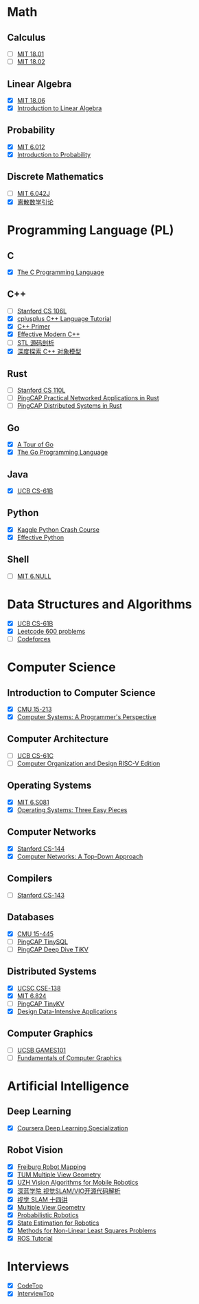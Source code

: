 # Math 

## Calculus
- [ ] [MIT 18.01](https://ocw.mit.edu/courses/mathematics/18-01-single-variable-calculus-fall-2006/)
- [ ] [MIT 18.02](https://ocw.mit.edu/courses/mathematics/18-02-multivariable-calculus-fall-2007/)

## Linear Algebra
- [x] [MIT 18.06](https://ocw.mit.edu/courses/mathematics/18-06-linear-algebra-spring-2010/)
- [x] [Introduction to Linear Algebra](https://math.mit.edu/~gs/linearalgebra/)

## Probability
- [x] [MIT 6.012](https://ocw.mit.edu/resources/res-6-012-introduction-to-probability-spring-2018/)
- [x] [Introduction to Probability](http://athenasc.com/probbook.html)

## Discrete Mathematics
- [ ] [MIT 6.042J](https://ocw.mit.edu/courses/electrical-engineering-and-computer-science/6-042j-mathematics-for-computer-science-fall-2010/)
- [x] [离散数学引论](https://book.douban.com/subject/1620641/)

# Programming Language (PL)

## C
- [x] [The C Programming Language](https://www.cs.princeton.edu/~bwk/cbook.html)

## C++ 
- [ ] [Stanford CS 106L](http://web.stanford.edu/class/cs106l/)
- [x] [cplusplus C++ Language Tutorial](https://www.cplusplus.com/doc/tutorial/)
- [x] [C++ Primer](https://www.oreilly.com/library/view/c-primer-fifth/9780133053043/)
- [x] [Effective Modern C++](https://www.oreilly.com/library/view/effective-modern-c/9781491908419/)
- [ ] [STL 源码剖析](https://book.douban.com/subject/1110934/)
- [x] [深度探索 C++ 对象模型](https://book.douban.com/subject/1091086/)

## Rust 
- [ ] [Stanford CS 110L](https://web.stanford.edu/class/cs110l/)
- [ ] [PingCAP Practical Networked Applications in Rust](https://github.com/pingcap/talent-plan/blob/master/courses/rust/README.md)
- [ ] [PingCAP Distributed Systems in Rust](https://github.com/pingcap/talent-plan/blob/master/courses/dss/README.md)

## Go 
- [x] [A Tour of Go](https://go.dev/tour/welcome/1)
- [x] [The Go Programming Language](https://www.gopl.io/)

## Java 
- [x] [UCB CS-61B](https://sp18.datastructur.es/)

## Python
- [x] [Kaggle Python Crash Course](https://www.kaggle.com/learn/python)
- [x] [Effective Python](https://effectivepython.com/)

## Shell
- [ ] [MIT 6.NULL](https://missing.csail.mit.edu/)

# Data Structures and Algorithms
- [x] [UCB CS-61B](https://sp18.datastructur.es/)
- [x] [Leetcode 600 problems](https://leetcode-cn.com/u/lzx071021/)
- [ ] [Codeforces](https://codeforces.com/)

# Computer Science

## Introduction to Computer Science
- [x] [CMU 15-213](https://www.cs.cmu.edu/afs/cs/academic/class/15213-f21/www/index.html)
- [x] [Computer Systems: A Programmer's Perspective](https://csapp.cs.cmu.edu/)

## Computer Architecture
- [ ] [UCB CS-61C](https://cs61c.org/sp22/)
- [ ] [Computer Organization and Design RISC-V Edition](https://www.elsevier.com/books/computer-organization-and-design-risc-v-edition/patterson/978-0-12-812275-4)

## Operating Systems
- [x] [MIT 6.S081](https://pdos.csail.mit.edu/6.S081/2020/)
- [x] [Operating Systems: Three Easy Pieces](https://pages.cs.wisc.edu/~remzi/OSTEP/)

## Computer Networks
- [x] [Stanford CS-144](https://cs144.github.io/)
- [x] [Computer Networks: A Top-Down Approach](http://gaia.cs.umass.edu/kurose_ross/index.php)

## Compilers
- [ ] [Stanford CS-143](https://web.stanford.edu/class/cs143/)

## Databases
- [x] [CMU 15-445](https://15445.courses.cs.cmu.edu/fall2021/)
- [ ] [PingCAP TinySQL](https://github.com/tidb-incubator/tinysql)
- [ ] [PingCAP Deep Dive TiKV](https://tikv.github.io/deep-dive-tikv/overview/introduction.html)

## Distributed Systems
- [x] [UCSC CSE-138](http://composition.al/CSE138-2020-03/)
- [x] [MIT 6.824](http://nil.csail.mit.edu/6.824/2021/)
- [ ] [PingCAP TinyKV](https://github.com/tidb-incubator/tinykv)
- [x] [Design Data-Intensive Applications](https://www.oreilly.com/library/view/designing-data-intensive-applications/9781491903063/)

## Computer Graphics
- [ ] [UCSB GAMES101](https://sites.cs.ucsb.edu/~lingqi/teaching/games101.html)
- [ ] [Fundamentals of Computer Graphics](https://www.routledge.com/Fundamentals-of-Computer-Graphics/Marschner-Shirley/p/book/9780367505035)

# Artificial Intelligence

## Deep Learning
- [x] [Coursera Deep Learning Specialization](https://www.coursera.org/specializations/deep-learning)

## Robot Vision
- [x] [Freiburg Robot Mapping](http://ais.informatik.uni-freiburg.de/teaching/ws13/mapping/)
- [x] [TUM Multiple View Geometry](https://vision.in.tum.de/teaching/online/mvg)
- [x] [UZH Vision Algorithms for Mobile Robotics](https://rpg.ifi.uzh.ch/teaching.html)
- [x] [深蓝学院 视觉SLAM/VIO开源代码解析](https://www.shenlanxueyuan.com/my/course/201)
- [x] [视觉 SLAM 十四讲](https://book.douban.com/subject/34782244/)
- [x] [Multiple View Geometry](https://www.robots.ox.ac.uk/~vgg/hzbook/)
- [x] [Probabilistic Robotics](http://www.probabilistic-robotics.org/)
- [x] [State Estimation for Robotics](http://asrl.utias.utoronto.ca/~tdb/)
- [x] [Methods for Non-Linear Least Squares Problems](http://www2.imm.dtu.dk/pubdb/edoc/imm3215.pdf)
- [x] [ROS Tutorial](http://wiki.ros.org/ROS/Tutorials)

# Interviews
- [x] [CodeTop](https://codetop.cc/home)
- [x] [InterviewTop](http://interviewtop.top/#/index)